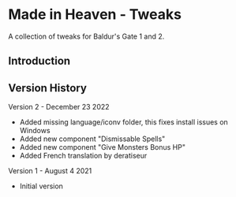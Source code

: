 # Made in Heaven - Tweaks
A collection of tweaks for Baldur's Gate 1 and 2.


## Introduction



## Version History

Version 2 - December 23 2022
- Added missing language/iconv folder, this fixes install issues on Windows
- Added new component "Dismissable Spells"
- Added new component "Give Monsters Bonus HP"
- Added French translation by deratiseur

Version 1 - August 4 2021
- Initial version


